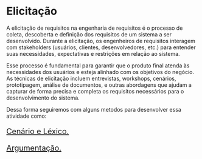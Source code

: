 # Elicitação

A elicitação de requisitos na engenharia de requisitos é o processo de coleta, descoberta e definição dos requisitos de um sistema a ser desenvolvido. Durante a elicitação, os engenheiros de requisitos interagem com stakeholders (usuários, clientes, desenvolvedores, etc.) para entender suas necessidades, expectativas e restrições em relação ao sistema.

Esse processo é fundamental para garantir que o produto final atenda às necessidades dos usuários e esteja alinhado com os objetivos do negócio. As técnicas de elicitação incluem entrevistas, workshops, cenários, prototipagem, análise de documentos, e outras abordagens que ajudam a capturar de forma precisa e completa os requisitos necessários para o desenvolvimento do sistema.

Dessa forma seguiremos com alguns metodos para desenvolver essa atividade como:

[<p style="font-size:20px;">Cenário e Léxico.</p>](../Elicitacao/CenarioLex.md)
[<p style="font-size:20px;">Argumentação.</p>]()
